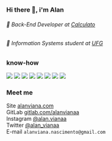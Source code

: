 ### Hi there 👋, i'm Alan
###### 🏢️ Back-End Developer at [Calculato](http://calculato.com.br/)
###### 🎒️ Information Systems student at [UFG](http://inf.ufg.br/)

### know-how
![](https://img.shields.io/badge/Kotlin-green) 
![](https://img.shields.io/badge/Java-green)
![](https://img.shields.io/badge/GraphQL-blue)
![](https://img.shields.io/badge/REST_API-blue)
![](https://img.shields.io/badge/Docker-yellow)
![](https://img.shields.io/badge/Mongo-red)
![](https://img.shields.io/badge/Postgress-red)
![](https://img.shields.io/badge/MySQL-red)

### Meet me
Site [alanviana.com](https://alanviana.com) <br>
GitLab [gitlab.com/alanvianaa](https://gitlab.com/alanvianaa) <br>
Instagram [@alan.vianaa](https://www.instagram.com/alan.vianaa) <br>
Twitter [@alan_vianaa](https://twitter.com/alan_vianaa) <br>
E-mail `alanviana.nascimento@gmail.com`
